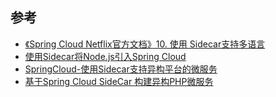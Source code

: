 ## 参考
* [《Spring Cloud Netflix官方文档》10. 使用 Sidecar支持多语言](http://ifeve.com/%E3%80%8Aspring-cloud-netflix%E5%AE%98%E6%96%B9%E6%96%87%E6%A1%A3%E3%80%8B10-%E4%BD%BF%E7%94%A8-sidecar%E6%94%AF%E6%8C%81%E5%A4%9A%E8%AF%AD%E8%A8%80/)
* [使用Sidecar将Node.js引入Spring Cloud](https://github.com/marshalYuan/spring-cloud-example/blob/master/docs/sidecar.md)
* [SpringCloud-使用Sidecar支持异构平台的微服务](https://blog.csdn.net/shenzhen_zsw/article/details/81009238)
* [基于Spring Cloud SideCar 构建异构PHP微服务](https://missxiaolin.github.io/2018/03/13/php/PHP%E5%BE%AE%E6%9C%8D%E5%8A%A1/)
